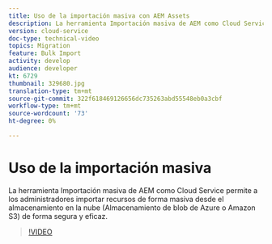 ```yaml
---
title: Uso de la importación masiva con AEM Assets
description: La herramienta Importación masiva de AEM como Cloud Service permite a los administradores importar recursos de forma masiva desde el almacenamiento en la nube (Almacenamiento de blob de Azure o Amazon S3) de forma segura y eficaz.
version: cloud-service
doc-type: technical-video
topics: Migration
feature: Bulk Import
activity: develop
audience: developer
kt: 6729
thumbnail: 329680.jpg
translation-type: tm+mt
source-git-commit: 322f618469126656dc735263abd55548eb0a3cbf
workflow-type: tm+mt
source-wordcount: '73'
ht-degree: 0%

---
```



# Uso de la importación masiva

La herramienta Importación masiva de AEM como Cloud Service permite a los administradores importar recursos de forma masiva desde el almacenamiento en la nube (Almacenamiento de blob de Azure o Amazon S3) de forma segura y eficaz.

>[!VIDEO](https://video.tv.adobe.com/v/329680/?quality=12&learn=on)
